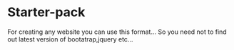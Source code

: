 # Starter-pack
For creating any website you can use this format... 
So you need not to find out latest version of bootatrap,jquery etc...
